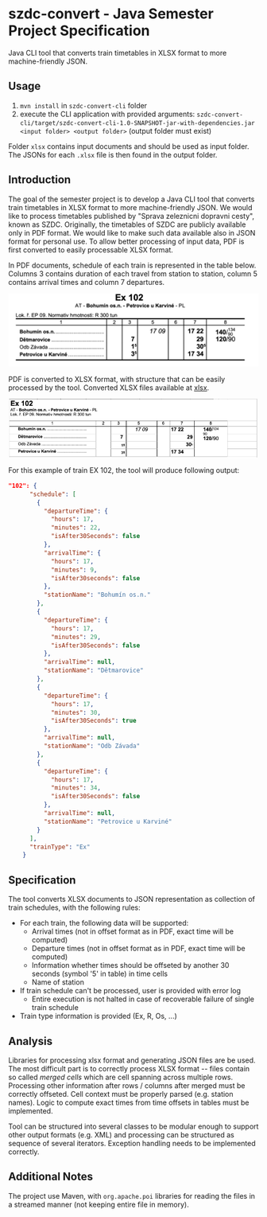 # szdc-convert - Java Semester Project Specification

Java CLI tool that converts train timetables in XLSX format to more machine-friendly JSON.

## Usage

1. `mvn install` in `szdc-convert-cli` folder
2. execute the CLI application with provided arguments: `szdc-convert-cli/target/szdc-convert-cli-1.0-SNAPSHOT-jar-with-dependencies.jar <input folder> <output folder>` (output folder must exist)

Folder `xlsx` contains input documents and should be used as input folder.
The JSONs for each `.xlsx` file is then found in the output folder.

## Introduction

The goal of the semester project is to develop a Java CLI tool that converts train timetables in XLSX format to more machine-friendly JSON. We would like to process timetables published by "Sprava zeleznicni dopravni cesty", known as SZDC. Originally, the timetables of SZDC are publicly available only in PDF format. We would like to make such data available also in JSON format for personal use. To allow better processing of input data, PDF is first converted to easily processable XLSX format.

In PDF documents, schedule of each train is represented in the table below. Columns 3 contains duration of each travel from station to station, column 5 contains arrival times and column 7 departures.

![PDF](/Screenshot%202022-10-21%20at%2011.45.53.png)

PDF is converted to XLSX format, with structure that can be easily processed by the tool. Converted XLSX files available at [xlsx](/xlsx/).

![Excel](/Screenshot%202022-10-21%20at%2011.49.29.png)

For this example of train EX 102, the tool will produce following output:

```json
"102": {
      "schedule": [
        {
          "departureTime": {
            "hours": 17,
            "minutes": 22,
            "isAfter30Seconds": false
          },
          "arrivalTime": {
            "hours": 17,
            "minutes": 9,
            "isAfter30seconds": false
          },
          "stationName": "Bohumín os.n."
        },
        {
          "departureTime": {
            "hours": 17,
            "minutes": 29,
            "isAfter30Seconds": false
          },
          "arrivalTime": null,
          "stationName": "Dětmarovice"
        },
        {
          "departureTime": {
            "hours": 17,
            "minutes": 30,
            "isAfter30Seconds": true
          },
          "arrivalTime": null,
          "stationName": "Odb Závada"
        },
        {
          "departureTime": {
            "hours": 17,
            "minutes": 34,
            "isAfter30Seconds": false
          },
          "arrivalTime": null,
          "stationName": "Petrovice u Karviné"
        }
      ],
      "trainType": "Ex"
    }

```

## Specification

The tool converts XLSX documents to JSON representation as collection of train schedules, with the following rules:

- For each train, the following data will be supported:
  - Arrival times (not in offset format as in PDF, exact time will be computed)
  - Departure times (not in offset format as in PDF, exact time will be computed)
  - Information whether times should be offseted by another 30 seconds (symbol '5' in table) in time cells
  - Name of station
- If train schedule can't be processed, user is provided with error log
  - Entire execution is not halted in case of recoverable failure of single train schedule
- Train type information is provided (Ex, R, Os, ...)

## Analysis

Libraries for processing xlsx format and generating JSON files are be used. The most difficult part is to correctly process XLSX format -- files contain so called _merged cells_ which are cell spanning across multiple rows. Processing other information after rows / columns after merged must be correctly offseted. Cell context must be properly parsed (e.g. station names). Logic to compute exact times from time offsets in tables must be implemented.

Tool can be structured into several classes to be modular enough to support other output formats (e.g. XML) and processing can be structured as sequence of several iterators. Exception handling needs to be implemented correctly.

## Additional Notes

The project use Maven, with `org.apache.poi` libraries for reading the files in a streamed manner (not keeping entire file in memory).